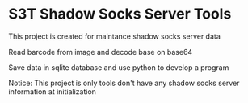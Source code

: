 S3T Shadow Socks Server Tools
===
This project is created for maintance shadow socks server data

Read barcode from image and decode base on base64

Save data in sqlite database and use python to develop a program

Notice: This project is only tools don't have any shadow socks server information at initialization
